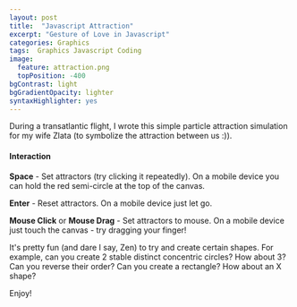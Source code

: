 ```yaml
---
layout: post
title:  "Javascript Attraction"
excerpt: "Gesture of Love in Javascript"
categories: Graphics
tags:  Graphics Javascript Coding
image:
  feature: attraction.png
  topPosition: -400
bgContrast: light
bgGradientOpacity: lighter
syntaxHighlighter: yes
---
```


During a transatlantic flight, I wrote this simple particle attraction simulation for my wife Zlata (to symbolize the attraction between us :)).

<p></p>

<canvas width="800" height="600" id="zlata" style="width:100%;"></canvas>
<script src="/assets/javascripts/attraction.js"></script>

#### Interaction
**Space** - Set attractors (try clicking it repeatedly). On a mobile device you can hold the red semi-circle at the top of the canvas.

**Enter** - Reset attractors. On a mobile device just let go.

**Mouse Click** or **Mouse Drag** - Set attractors to mouse. On a mobile device just touch the canvas - try dragging your finger!

It's pretty fun (and dare I say, Zen) to try and create certain shapes. For example, can you create 2 stable distinct concentric circles? How about 3? Can you reverse their order? Can you create a rectangle? How about an X shape?

Enjoy!
